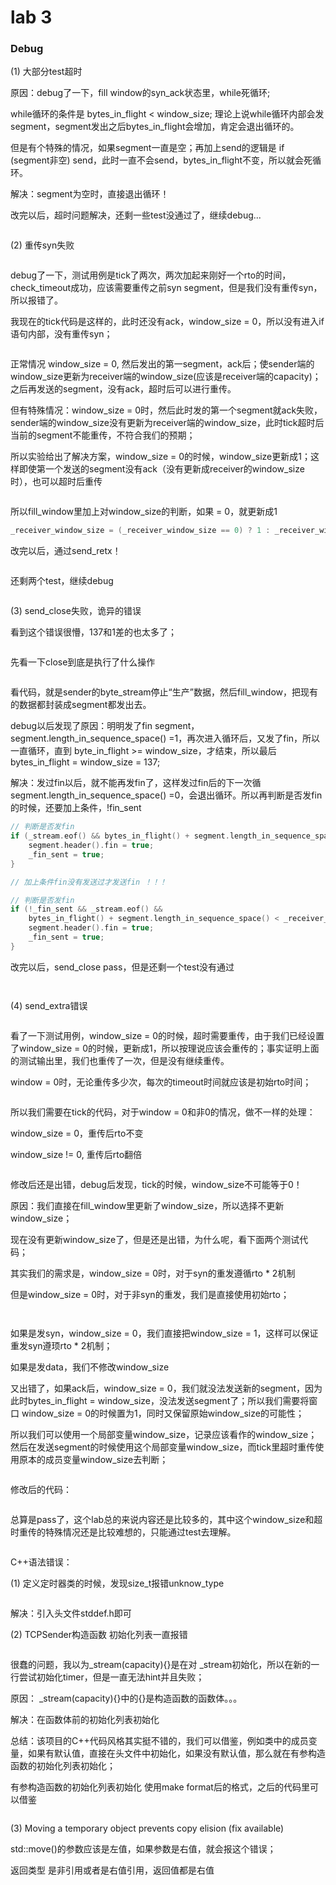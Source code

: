 # lab 3



### Debug

(1) 大部分test超时

原因：debug了一下，fill window的syn\_ack状态里，while死循环;

while循环的条件是 bytes\_in\_flight  < window\_size; 理论上说while循环内部会发segment，segment发出之后bytes\_in\_flight会增加，肯定会退出循环的。

但是有个特殊的情况，如果segment一直是空；再加上send的逻辑是 if (segment非空) send，此时一直不会send，bytes\_in\_flight不变，所以就会死循环。

解决：segment为空时，直接退出循环！



改完以后，超时问题解决，还剩一些test没通过了，继续debug...

<div align="left">

<figure><img src="../../.gitbook/assets/image (1) (1) (1).png" alt=""><figcaption></figcaption></figure>

</div>



(2) 重传syn失败

<figure><img src="../../.gitbook/assets/image (3) (1).png" alt=""><figcaption></figcaption></figure>

debug了一下，测试用例是tick了两次，两次加起来刚好一个rto的时间，check\_timeout成功，应该需要重传之前syn segment，但是我们没有重传syn，所以报错了。

我现在的tick代码是这样的，此时还没有ack，window\_size = 0，所以没有进入if语句内部，没有重传syn；

<figure><img src="../../.gitbook/assets/image (2) (1).png" alt=""><figcaption></figcaption></figure>

正常情况 window\_size = 0, 然后发出的第一segment，ack后；使sender端的window\_size更新为receiver端的window\_size(应该是receiver端的capacity)；之后再发送的segment，没有ack，超时后可以进行重传。

但有特殊情况：window\_size = 0时，然后此时发的第一个segment就ack失败，sender端的window\_size没有更新为receiver端的window\_size，此时tick超时后当前的segment不能重传，不符合我们的预期；



所以实验给出了解决方案，window\_size = 0的时候，window\_size更新成1；这样即使第一个发送的segment没有ack（没有更新成receiver的window\_size时），也可以超时后重传

<div align="left">

<figure><img src="../../.gitbook/assets/image (4) (1).png" alt=""><figcaption></figcaption></figure>

</div>

所以fill\_window里加上对window\_size的判断，如果 = 0，就更新成1

```cpp
_receiver_window_size = (_receiver_window_size == 0) ? 1 : _receiver_window_size;
```

改完以后，通过send\_retx！

<div align="left">

<figure><img src="../../.gitbook/assets/image (5).png" alt=""><figcaption></figcaption></figure>

</div>

还剩两个test，继续debug

<div align="left">

<figure><img src="../../.gitbook/assets/image (6).png" alt=""><figcaption></figcaption></figure>

</div>



(3) send\_close失败，诡异的错误

看到这个错误很懵，137和1差的也太多了；

<figure><img src="../../.gitbook/assets/image (7).png" alt=""><figcaption></figcaption></figure>

先看一下close到底是执行了什么操作

<figure><img src="../../.gitbook/assets/image (8).png" alt=""><figcaption></figcaption></figure>

看代码，就是sender的byte\_stream停止“生产”数据，然后fill\_window，把现有的数据都封装成segment都发出去。

debug以后发现了原因：明明发了fin segment，segment.length\_in\_sequence\_space() =1，再次进入循环后，又发了fin，所以一直循环，直到 byte\_in\_flight >= window\_size，才结束，所以最后bytes\_in\_flight = window\_size = 137;

解决：发过fin以后，就不能再发fin了，这样发过fin后的下一次循 segment.length\_in\_sequence\_space() =0，会退出循环。所以再判断是否发fin的时候，还要加上条件，!fin\_sent

```cpp
// 判断是否发fin
if (_stream.eof() && bytes_in_flight() + segment.length_in_sequence_space() < _receiver_window_size) {
    segment.header().fin = true;
    _fin_sent = true;
}

// 加上条件fin没有发送过才发送fin ！！！

// 判断是否发fin
if (!_fin_sent && _stream.eof() &&
    bytes_in_flight() + segment.length_in_sequence_space() < _receiver_window_size) {
    segment.header().fin = true;
    _fin_sent = true;
}
```



改完以后，send\_close pass，但是还剩一个test没有通过

<div align="left">

<figure><img src="../../.gitbook/assets/image (9).png" alt=""><figcaption></figcaption></figure>

</div>

<div align="left">

<figure><img src="../../.gitbook/assets/image (10).png" alt=""><figcaption></figcaption></figure>

</div>



(4) send\_extra错误

<figure><img src="../../.gitbook/assets/image (11).png" alt=""><figcaption></figcaption></figure>

看了一下测试用例，window\_size = 0的时候，超时需要重传，由于我们已经设置了window\_size = 0的时候，更新成1，所以按理说应该会重传的；事实证明上面的测试输出里，我们也重传了一次，但是没有继续重传。

window = 0时，无论重传多少次，每次的timeout时间就应该是初始rto时间；

<figure><img src="../../.gitbook/assets/image (12).png" alt=""><figcaption></figcaption></figure>

所以我们需要在tick的代码，对于window = 0和非0的情况，做不一样的处理：

window\_size = 0，重传后rto不变

window\_size != 0, 重传后rto翻倍

<figure><img src="../../.gitbook/assets/image (13).png" alt=""><figcaption></figcaption></figure>

修改后还是出错，debug后发现，tick的时候，window\_size不可能等于0！

原因：我们直接在fill\_window里更新了window\_size，所以选择不更新window\_size；



现在没有更新window\_size了，但是还是出错，为什么呢，看下面两个测试代码；

其实我们的需求是，window\_size = 0时，对于syn的重发遵循rto \* 2机制

但是window\_size = 0时，对于非syn的重发，我们是直接使用初始rto；

<figure><img src="../../.gitbook/assets/image (14).png" alt=""><figcaption></figcaption></figure>

<figure><img src="../../.gitbook/assets/image (15).png" alt=""><figcaption></figcaption></figure>

如果是发syn，window\_size = 0，我们直接把window\_size = 1，这样可以保证重发syn遵顼rto \* 2机制；

如果是发data，我们不修改window\_size



又出错了，如果ack后，window\_size = 0，我们就没法发送新的segment，因为此时bytes\_in\_flight = window\_size，没法发送segment了；所以我们需要将窗口 window\_size = 0的时候置为1，同时又保留原始window\_size的可能性；

所以我们可以使用一个局部变量window\_size，记录应该看作的window\_size；然后在发送segment的时候使用这个局部变量window\_size，而tick里超时重传使用原本的成员变量window\_size去判断；

<figure><img src="../../.gitbook/assets/image (16).png" alt=""><figcaption></figcaption></figure>

修改后的代码：

<figure><img src="../../.gitbook/assets/image (17).png" alt=""><figcaption></figcaption></figure>



总算是pass了，这个lab总的来说内容还是比较多的，其中这个window\_size和超时重传的特殊情况还是比较难想的，只能通过test去理解。

<div align="left">

<figure><img src="../../.gitbook/assets/image (18).png" alt=""><figcaption></figcaption></figure>

</div>





C++语法错误：

(1) 定义定时器类的时候，发现size\_t报错unknow\_type

<figure><img src="../../.gitbook/assets/image (38).png" alt=""><figcaption></figcaption></figure>

解决：引入头文件stddef.h即可



(2) TCPSender构造函数 初始化列表一直报错

<figure><img src="../../.gitbook/assets/image (39).png" alt=""><figcaption></figcaption></figure>

很蠢的问题，我以为\_stream(capacity){}是在对 \_stream初始化，所以在新的一行尝试初始化timer，但是一直无法hint并且失败；

原因： \_stream(capacity){}中的{}是构造函数的函数体。。。

解决：在函数体前的初始化列表初始化

总结：该项目的C++代码风格其实挺不错的，我们可以借鉴，例如类中的成员变量，如果有默认值，直接在头文件中初始化，如果没有默认值，那么就在有参构造函数的初始化列表初始化；

有参构造函数的初始化列表初始化 使用make format后的格式，之后的代码里可以借鉴

<figure><img src="../../.gitbook/assets/image (40).png" alt=""><figcaption></figcaption></figure>



(3) Moving a temporary object prevents copy elision (fix available)

std::move()的参数应该是左值，如果参数是右值，就会报这个错误；

返回类型 是非引用或者是右值引用，返回值都是右值
